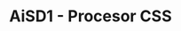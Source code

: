 ---
title: AiSD1 - Procesor CSS
publicationDate: 2023-04-06
published: false
url: https://github.com/PetrusTryb/AiSD1
---